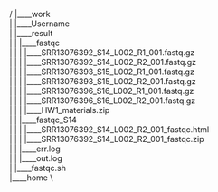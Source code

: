 /
|____work \
| |____Username \
|   |____result \
|   | |____fastqc \
|   | | |____SRR13076392_S14_L002_R1_001.fastq.gz \
|   | | |____SRR13076392_S14_L002_R2_001.fastq.gz \
|   | | |____SRR13076393_S15_L002_R1_001.fastq.gz \
|   | | |____SRR13076393_S15_L002_R2_001.fastq.gz \
|   | | |____SRR13076396_S16_L002_R1_001.fastq.gz \
|   | | |____SRR13076396_S16_L002_R2_001.fastq.gz \
|   | | |____HW1_materials.zip \
|   | |____fastqc_S14 \
|   | | |____SRR13076392_S14_L002_R2_001_fastqc.html \
|   | | |____SRR13076392_S14_L002_R2_001_fastqc.zip \
|   | |____err.log \
|   | |____out.log \
|   |____fastqc.sh \
|____home \

